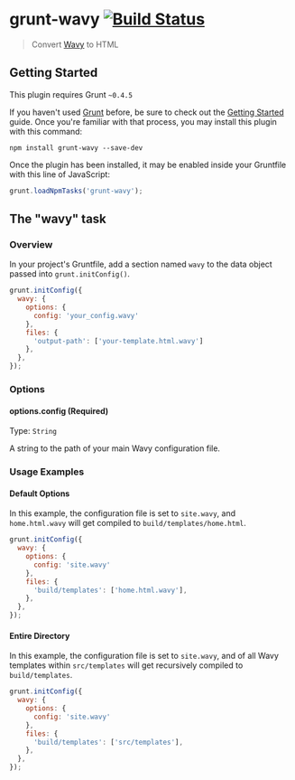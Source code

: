 # grunt-wavy [![Build Status](https://travis-ci.org/matthewgovaere/grunt-wavy.svg?branch=master)](https://travis-ci.org/matthewgovaere/grunt-wavy)

> Convert [Wavy](http://wavy.it) to HTML

## Getting Started
This plugin requires Grunt `~0.4.5`

If you haven't used [Grunt](http://gruntjs.com/) before, be sure to check out the [Getting Started](http://gruntjs.com/getting-started) guide. Once you're familiar with that process, you may install this plugin with this command:

```shell
npm install grunt-wavy --save-dev
```

Once the plugin has been installed, it may be enabled inside your Gruntfile with this line of JavaScript:

```js
grunt.loadNpmTasks('grunt-wavy');
```

## The "wavy" task

### Overview
In your project's Gruntfile, add a section named `wavy` to the data object passed into `grunt.initConfig()`.

```js
grunt.initConfig({
  wavy: {
    options: {
      config: 'your_config.wavy'
    },
    files: {
      'output-path': ['your-template.html.wavy']
    },
  },
});
```

### Options

#### options.config (Required)
Type: `String`

A string to the path of your main Wavy configuration file.

### Usage Examples

#### Default Options
In this example, the configuration file is set to `site.wavy`, and `home.html.wavy` will get compiled to `build/templates/home.html`.

```js
grunt.initConfig({
  wavy: {
    options: {
      config: 'site.wavy'
    },
    files: {
      'build/templates': ['home.html.wavy'],
    },
  },
});
```

#### Entire Directory
In this example, the configuration file is set to `site.wavy`, and of all Wavy templates within `src/templates` will get recursively compiled to `build/templates`.

```js
grunt.initConfig({
  wavy: {
    options: {
      config: 'site.wavy'
    },
    files: {
      'build/templates': ['src/templates'],
    },
  },
});
```